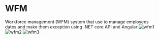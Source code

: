 # WFM 
Workforce management (WFM) system that use to manage employees dates and make them exception using .NET core API and Angular
![wfm1](https://user-images.githubusercontent.com/57669085/224515679-8ba25ede-2394-4b7e-b46e-2f233ddfd609.PNG)
![wfm2](https://user-images.githubusercontent.com/57669085/224515683-2acf9e96-8728-4817-b651-d8f231a728ff.PNG)
![wfm3](https://user-images.githubusercontent.com/57669085/224515684-573ec772-82bd-4846-9403-bf8beb049a0a.PNG)
